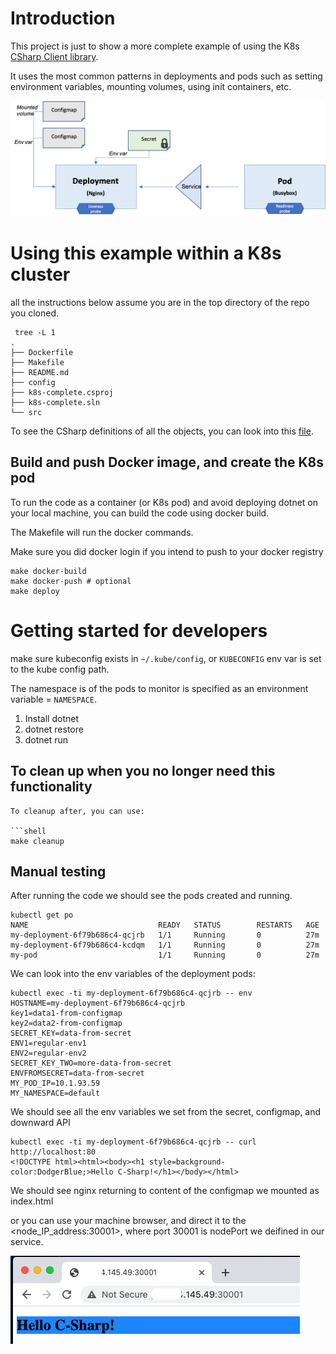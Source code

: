 # Introduction 

This project is just to show a more complete example of using the K8s [CSharp Client library](https://github.com/kubernetes-client/csharp).

It uses the most common patterns in deployments and pods such as setting environment variables, mounting volumes, using init containers, etc.


![overview](./media/k8s-cs-example.png) 


# Using this example within a K8s cluster

all the instructions below assume you are in the top directory of the repo you cloned.

```
 tree -L 1
.
├── Dockerfile
├── Makefile
├── README.md
├── config
├── k8s-complete.csproj
├── k8s-complete.sln
└── src
```

To see the CSharp definitions of all the objects, you can look into this [file](./src/Factory.cs).

## Build and push Docker image, and create the K8s pod

To run the code as a container (or K8s pod) and avoid deploying dotnet on your local machine, you can build the code using docker build.

The Makefile will run the docker commands.

Make sure you did docker login if you intend to push to your docker registry

```shell
make docker-build
make docker-push # optional
make deploy
```

# Getting started for developers 

make sure kubeconfig exists in `~/.kube/config`, or `KUBECONFIG` env var is set to the kube config path.

The namespace is of the pods to monitor is specified as an environment variable = `NAMESPACE`. 


1.	Install dotnet
2.	dotnet restore
3.	dotnet run

## To clean up when you no longer need this functionality

```
To cleanup after, you can use:

```shell
make cleanup
```

## Manual testing

After running the code we should see the pods created and running.

```
kubectl get po
NAME                             READY   STATUS        RESTARTS   AGE
my-deployment-6f79b686c4-qcjrb   1/1     Running       0          27m
my-deployment-6f79b686c4-kcdqm   1/1     Running       0          27m
my-pod                           1/1     Running       0          27m
```

We can look into the env variables of the deployment pods: 

```
kubectl exec -ti my-deployment-6f79b686c4-qcjrb -- env
HOSTNAME=my-deployment-6f79b686c4-qcjrb
key1=data1-from-configmap
key2=data2-from-configmap
SECRET_KEY=data-from-secret
ENV1=regular-env1
ENV2=regular-env2
SECRET_KEY_TWO=more-data-from-secret
ENVFROMSECRET=data-from-secret
MY_POD_IP=10.1.93.59
MY_NAMESPACE=default
```

We should see all the env variables we set from the secret, configmap, and downward API

```
kubectl exec -ti my-deployment-6f79b686c4-qcjrb -- curl http://localhost:80
<!DOCTYPE html><html><body><h1 style=background-color:DodgerBlue;>Hello C-Sharp!</h1></body></html>
```
We should see nginx returning to content of the configmap we mounted as index.html

or you can use your machine browser, and direct it to the <node_IP_address:30001>, where port 30001 is nodePort we deifined in our service.


![browser](./media/browser.png)

